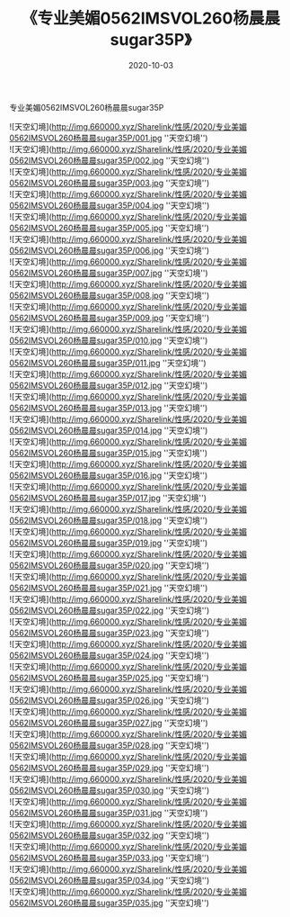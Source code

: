 ﻿---
layout: post
title:  《专业美媚0562IMSVOL260杨晨晨sugar35P》
date:   2020-10-03
img: http://img.660000.xyz/Sharelink/性感/2020/专业美媚0562IMSVOL260杨晨晨sugar35P/000.jpg
categories: [美女, 性感, 泳衣]
---

专业美媚0562IMSVOL260杨晨晨sugar35P



![天空幻境](http://img.660000.xyz/Sharelink/性感/2020/专业美媚0562IMSVOL260杨晨晨sugar35P/001.jpg ''天空幻境'') <br>
![天空幻境](http://img.660000.xyz/Sharelink/性感/2020/专业美媚0562IMSVOL260杨晨晨sugar35P/002.jpg ''天空幻境'') <br>
![天空幻境](http://img.660000.xyz/Sharelink/性感/2020/专业美媚0562IMSVOL260杨晨晨sugar35P/003.jpg ''天空幻境'') <br>
![天空幻境](http://img.660000.xyz/Sharelink/性感/2020/专业美媚0562IMSVOL260杨晨晨sugar35P/004.jpg ''天空幻境'') <br>
![天空幻境](http://img.660000.xyz/Sharelink/性感/2020/专业美媚0562IMSVOL260杨晨晨sugar35P/005.jpg ''天空幻境'') <br>
![天空幻境](http://img.660000.xyz/Sharelink/性感/2020/专业美媚0562IMSVOL260杨晨晨sugar35P/006.jpg ''天空幻境'') <br>
![天空幻境](http://img.660000.xyz/Sharelink/性感/2020/专业美媚0562IMSVOL260杨晨晨sugar35P/007.jpg ''天空幻境'') <br>
![天空幻境](http://img.660000.xyz/Sharelink/性感/2020/专业美媚0562IMSVOL260杨晨晨sugar35P/008.jpg ''天空幻境'') <br>
![天空幻境](http://img.660000.xyz/Sharelink/性感/2020/专业美媚0562IMSVOL260杨晨晨sugar35P/009.jpg ''天空幻境'') <br>
![天空幻境](http://img.660000.xyz/Sharelink/性感/2020/专业美媚0562IMSVOL260杨晨晨sugar35P/010.jpg ''天空幻境'') <br>
![天空幻境](http://img.660000.xyz/Sharelink/性感/2020/专业美媚0562IMSVOL260杨晨晨sugar35P/011.jpg ''天空幻境'') <br>
![天空幻境](http://img.660000.xyz/Sharelink/性感/2020/专业美媚0562IMSVOL260杨晨晨sugar35P/012.jpg ''天空幻境'') <br>
![天空幻境](http://img.660000.xyz/Sharelink/性感/2020/专业美媚0562IMSVOL260杨晨晨sugar35P/013.jpg ''天空幻境'') <br>
![天空幻境](http://img.660000.xyz/Sharelink/性感/2020/专业美媚0562IMSVOL260杨晨晨sugar35P/014.jpg ''天空幻境'') <br>
![天空幻境](http://img.660000.xyz/Sharelink/性感/2020/专业美媚0562IMSVOL260杨晨晨sugar35P/015.jpg ''天空幻境'') <br>
![天空幻境](http://img.660000.xyz/Sharelink/性感/2020/专业美媚0562IMSVOL260杨晨晨sugar35P/016.jpg ''天空幻境'') <br>
![天空幻境](http://img.660000.xyz/Sharelink/性感/2020/专业美媚0562IMSVOL260杨晨晨sugar35P/017.jpg ''天空幻境'') <br>
![天空幻境](http://img.660000.xyz/Sharelink/性感/2020/专业美媚0562IMSVOL260杨晨晨sugar35P/018.jpg ''天空幻境'') <br>
![天空幻境](http://img.660000.xyz/Sharelink/性感/2020/专业美媚0562IMSVOL260杨晨晨sugar35P/019.jpg ''天空幻境'') <br>
![天空幻境](http://img.660000.xyz/Sharelink/性感/2020/专业美媚0562IMSVOL260杨晨晨sugar35P/020.jpg ''天空幻境'') <br>
![天空幻境](http://img.660000.xyz/Sharelink/性感/2020/专业美媚0562IMSVOL260杨晨晨sugar35P/021.jpg ''天空幻境'') <br>
![天空幻境](http://img.660000.xyz/Sharelink/性感/2020/专业美媚0562IMSVOL260杨晨晨sugar35P/022.jpg ''天空幻境'') <br>
![天空幻境](http://img.660000.xyz/Sharelink/性感/2020/专业美媚0562IMSVOL260杨晨晨sugar35P/023.jpg ''天空幻境'') <br>
![天空幻境](http://img.660000.xyz/Sharelink/性感/2020/专业美媚0562IMSVOL260杨晨晨sugar35P/024.jpg ''天空幻境'') <br>
![天空幻境](http://img.660000.xyz/Sharelink/性感/2020/专业美媚0562IMSVOL260杨晨晨sugar35P/025.jpg ''天空幻境'') <br>
![天空幻境](http://img.660000.xyz/Sharelink/性感/2020/专业美媚0562IMSVOL260杨晨晨sugar35P/026.jpg ''天空幻境'') <br>
![天空幻境](http://img.660000.xyz/Sharelink/性感/2020/专业美媚0562IMSVOL260杨晨晨sugar35P/027.jpg ''天空幻境'') <br>
![天空幻境](http://img.660000.xyz/Sharelink/性感/2020/专业美媚0562IMSVOL260杨晨晨sugar35P/028.jpg ''天空幻境'') <br>
![天空幻境](http://img.660000.xyz/Sharelink/性感/2020/专业美媚0562IMSVOL260杨晨晨sugar35P/029.jpg ''天空幻境'') <br>
![天空幻境](http://img.660000.xyz/Sharelink/性感/2020/专业美媚0562IMSVOL260杨晨晨sugar35P/030.jpg ''天空幻境'') <br>
![天空幻境](http://img.660000.xyz/Sharelink/性感/2020/专业美媚0562IMSVOL260杨晨晨sugar35P/031.jpg ''天空幻境'') <br>
![天空幻境](http://img.660000.xyz/Sharelink/性感/2020/专业美媚0562IMSVOL260杨晨晨sugar35P/032.jpg ''天空幻境'') <br>
![天空幻境](http://img.660000.xyz/Sharelink/性感/2020/专业美媚0562IMSVOL260杨晨晨sugar35P/033.jpg ''天空幻境'') <br>
![天空幻境](http://img.660000.xyz/Sharelink/性感/2020/专业美媚0562IMSVOL260杨晨晨sugar35P/034.jpg ''天空幻境'') <br>
![天空幻境](http://img.660000.xyz/Sharelink/性感/2020/专业美媚0562IMSVOL260杨晨晨sugar35P/035.jpg ''天空幻境'') <br>